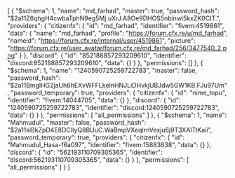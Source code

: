 [
  {
    "$schema": 1,
    "name": "md_farhad",
    "master": true,
    "password_hash": "$2a$11$Z6qhgH4cwbaTphN9eg5Mj.uXrJ.A8Oe9DHOS5nbinwi5kxZK0CIT.",
    "providers": {
      "citizenfx": {
        "id": "md_farhad",
        "identifier": "fivem:4519861",
        "data": {
          "name": "md_farhad",
          "profile": "https://forum.cfx.re/u/md_farhad",
          "nameid": "https://forum.cfx.re/internal/user/4519861",
          "picture": "https://forum.cfx.re/user_avatar/forum.cfx.re/md_farhad/256/3477540_2.png"
        }
      },
      "discord": {
        "id": "852188857293209610",
        "identifier": "discord:852188857293209610",
        "data": {}
      }
    },
    "permissions": []
  },
  {
    "$schema": 1,
    "name": "1240590725259722783",
    "master": false,
    "password_hash": "$2a$11$BmglHG2jaUh6hEXvWFFLkeInHNJLiDHvkjUBJdw5GW1KB.FJu97Um",
    "password_temporary": true,
    "providers": {
      "citizenfx": {
        "id": "nime_topu",
        "identifier": "fivem:14044705",
        "data": {}
      },
      "discord": {
        "id": "1240590725259722783",
        "identifier": "discord:1240590725259722783",
        "data": {}
      }
    },
    "permissions": [
      "all_permissions"
    ]
  },
  {
    "$schema": 1,
    "name": "Mahmudul",
    "master": false,
    "password_hash": "$2a$11$slBkZpD4E8DCIIyQ8BUuC.WaBmpVXeqIrnVexju6j9T3XAITtKaii",
    "password_temporary": true,
    "providers": {
      "citizenfx": {
        "id": "Mahmudul_Hasa-f6a097",
        "identifier": "fivem:15883638",
        "data": {}
      },
      "discord": {
        "id": "562193110709305365",
        "identifier": "discord:562193110709305365",
        "data": {}
      }
    },
    "permissions": [
      "all_permissions"
    ]
  }
]
